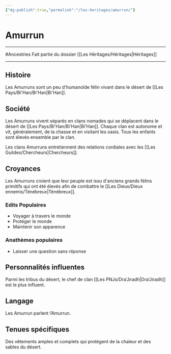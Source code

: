 ```yaml
---
{"dg-publish":true,"permalink":"/les-heritages/amurrun/"}
---
```


# Amurrun
---
#Ancestries 
Fait partie du dossier [[Les Héritages/Héritages\|Héritages]]

-------
## Histoire
Les Amurruns sont un peu d'humanoïde félin vivant dans le désert de [[Les Pays/Bi'Han/Bi'Han\|Bi'Han]].
## Société
Les Amurruns vivent séparés en clans nomades qui se déplacent dans le désert de [[Les Pays/Bi'Han/Bi'Han\|Bi'Han]]. Chaque clan est autonome et vit, généralement, de la chasse et en visitant les oasis. Tous les enfants sont élevés ensemble par le clan.

Les clans Amurruns entretiennent des relations cordiales avec les [[Les Guildes/Chercheurs\|Chercheurs]].
## Croyances
Les Amurruns croient que leur peuple est issu d'anciens grands félins primitifs qui ont été élevés afin de combattre le [[Les Dieux/Dieux ennemis/Ténébreux\|Ténébreux]].
### Edits Populaires
- Voyager à travers le monde
- Protéger le monde
- Maintenir son apparence
### Anathèmes populaires
- Laisser une question sans réponse
## Personnalités influentes
Parmi les tribus du désert, le chef de clan [[Les PNJs/Dra’Jiradh\|Dra’Jiradh]] est le plus influent.
## Langage
Les Amurrun parlent l’Amurrun.
## Tenues spécifiques
Des vêtements amples et complets qui protègent de la chaleur et des sables du désert.